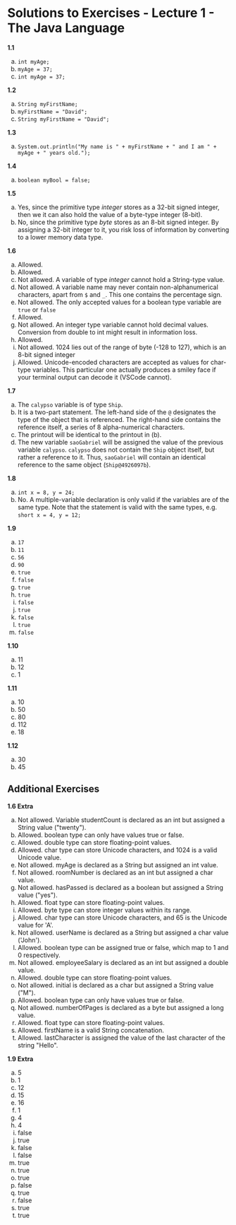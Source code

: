 # Solutions to Exercises - Lecture 1 - The Java Language

<b>1.1</b>
<ol type="a">
<li><code>int myAge;</code></li>
<li><code>myAge = 37;</code></li>
<li><code>int myAge = 37;</code></li>
</ol>

<b>1.2</b>
<ol type="a">
<li><code>String myFirstName;</code></li>
<li><code>myFirstName = "David";</code></li>
<li><code>String myFirstName = "David";</code></li>
</ol>

<b>1.3</b>
<ol type="a">
<li><code>System.out.println("My name is " + myFirstName + " and I am " + myAge + " years old.");</code></li>
</ol>

<b>1.4</b>
<ol type="a">
<li><code>boolean myBool = false;</code></li>
</ol>

<b>1.5</b>
<ol type="a">
<li>Yes, since the primitive type <i>integer</i> stores as a 32-bit signed integer, then we it can also hold the value of a byte-type integer (8-bit).</li>
<li> No, since the primitive type <i>byte</i> stores as an 8-bit signed integer. By assigning a 32-bit integer to it, you risk loss of information by converting to a lower memory data type.</li>
</ol>

<b>1.6</b>
<ol type="a">

<li>Allowed.</li>
<li>Allowed.</li>
<li>Not allowed. A variable of type <i>integer</i> cannot hold a String-type value.</li>
<li>Not allowed. A variable name may never contain non-alphanumerical characters, apart from <code>$</code> and <code>_</code>. This one contains the percentage sign.</li>
<li>Not allowed. The only accepted values for a boolean type variable are <code>true</code> or <code>false</code></li>
<li>Allowed.</li>
<li>Not allowed. An integer type variable cannot hold decimal values. Conversion from double to int might result in information loss.</li>
<li>Allowed.</li>
<li>Not allowed. 1024 lies out of the range of byte (-128 to 127), which is an 8-bit signed integer</li>
<li>Allowed. Unicode-encoded characters are accepted as values for char-type variables. This particular one actually produces a smiley face if your terminal output can decode it (VSCode cannot).</li>
</ol>

<b>1.7</b>
<ol type="a">
<li>The <code>calypso</code> variable is of type <code>Ship</code>.</li>
<li>It is a two-part statement. The left-hand side of the <code>@</code> designates the type of the object that is referenced. The right-hand side contains the reference itself, a series of 8 alpha-numerical characters.</li>
<li>The printout will be identical to the printout in (b).</li>
<li>The new variable <code>saoGabriel</code> will be assigned the value of the previous variable <code>calypso</code>. <code>calypso</code> does not contain the <code>Ship</code> object itself, but rather a reference to it. Thus, <code>saoGabriel</code> will contain an identical reference to the same object (<code>Ship@4926097b</code>). </li>
</ol>

<b>1.8</b>
<ol type="a">
<li><code>int x = 8, y = 24;</code></li>
<li>No. A multiple-variable declaration is only valid if the variables are of the same type. Note that the statement is valid with the same types, e.g. <code>short x = 4, y = 12;</code></li>
</ol>

<b>1.9</b>
<ol type="a">
<li> <code>17</code> </li>
<li> <code>11</code> </li>
<li> <code>56</code> </li>
<li> <code>90</code> </li>
<li> <code>true</code> </li>
<li> <code>false</code> </li>
<li> <code>true</code> </li>
<li> <code>true</code> </li>
<li> <code>false</code> </li>
<li> <code>true</code> </li>
<li> <code>false</code> </li>
<li> <code>true</code> </li> 
<li> <code>false</code> </li>
</ol>

<b>1.10</b>
<ol type="a">
<li>11</li>
<li>12</li>
<li>1</li>
</ol>

<b>1.11</b>
<ol type="a">
<li>10</li>
<li>50</li>
<li>80</li>
<li>112</li>
<li>18</li>
</ol>

<b>1.12</b>
<ol type="a">
<li>30</li>
<li>45</li>
</ol>

## Additional Exercises

<b>1.6 Extra</b>
<ol type="a">
<li>Not allowed. Variable studentCount is declared as an int but assigned a String value ("twenty").</li>
<li>Allowed. boolean type can only have values true or false.</li>
<li>Allowed. double type can store floating-point values.</li>
<li>Allowed. char type can store Unicode characters, and 1024 is a valid Unicode value.</li>
<li>Not allowed. myAge is declared as a String but assigned an int value.</li>
<li>Not allowed. roomNumber is declared as an int but assigned a char value.</li>
<li>Not allowed. hasPassed is declared as a boolean but assigned a String value ("yes").</li>
<li>Allowed. float type can store floating-point values.</li>
<li>Allowed. byte type can store integer values within its range.</li>
<li>Allowed. char type can store Unicode characters, and 65 is the Unicode value for 'A'.</li>
<li>Not allowed. userName is declared as a String but assigned a char value ('John').</li>
<li>Allowed. boolean type can be assigned true or false, which map to 1 and 0 respectively.</li>
<li>Not allowed. employeeSalary is declared as an int but assigned a double value.</li>
<li>Allowed. double type can store floating-point values.</li>
<li>Not allowed. initial is declared as a char but assigned a String value ("M").</li>
<li>Allowed. boolean type can only have values true or false.</li>
<li>Not allowed. numberOfPages is declared as a byte but assigned a long value.</li>
<li>Allowed. float type can store floating-point values.</li>
<li>Allowed. firstName is a valid String concatenation.</li>
<li>Allowed. lastCharacter is assigned the value of the last character of the string "Hello".</li>
</ol>

<b>1.9 Extra</b>
<ol type="a">
<li>5</li>
<li>1</li>
<li>12</li>
<li>15</li>
<li>16</li>
<li>1</li>
<li>4</li>
<li>4</li>
<li>false</li>
<li>true</li>
<li>false</li>
<li>false</li>
<li>true</li>
<li>true</li>
<li>true</li>
<li>false</li>
<li>true</li>
<li>false</li>
<li>true</li>
<li>true</li>
</ol>